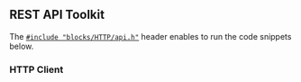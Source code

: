 ## REST API Toolkit

The [`#include "blocks/HTTP/api.h"`](https://github.com/C5T/Current/blob/master/blocks/HTTP/api.h) header enables to run the code snippets below.

### HTTP Client

